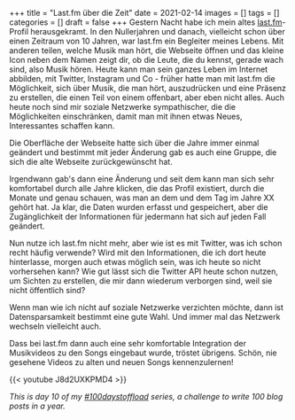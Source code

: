 +++
title = "Last.fm über die Zeit"
date = 2021-02-14
images = []
tags = []
categories = []
draft = false
+++
Gestern Nacht habe ich mein altes [last.fm](https://www.last.fm/user/kaarslichtje)-Profil herausgekramt. In den Nullerjahren und danach, vielleicht schon über einen Zeitraum von 10 Jahren, war last.fm ein Begleiter meines Lebens. Mit anderen teilen, welche Musik man hört, die Webseite öffnen und das kleine Icon neben dem Namen zeigt dir, ob die Leute, die du kennst, gerade wach sind, also Musik hören. Heute kann man sein ganzes Leben im Internet abbilden, mit Twitter, Instagram und Co - früher hatte man mit last.fm die Möglichkeit, sich über Musik, die man hört, auszudrücken und eine Präsenz zu erstellen, die einen Teil von einem offenbart, aber eben nicht alles. Auch heute noch sind mir soziale Netzwerke sympathischer, die die Möglichkeiten einschränken, damit man mit ihnen etwas Neues, Interessantes schaffen kann.

Die Oberfläche der Webseite hatte sich über die Jahre immer einmal geändert und bestimmt mit jeder Änderung gab es auch eine Gruppe, die sich die alte Webseite zurückgewünscht hat.

Irgendwann gab's dann eine Änderung und seit dem kann man sich sehr komfortabel durch alle Jahre klicken, die das Profil existiert, durch die Monate und genau schauen, was man an dem und dem Tag im Jahre XX gehört hat. Ja klar, die Daten wurden erfasst und gespeichert, aber die Zugänglichkeit der Informationen für jedermann hat sich auf jeden Fall geändert.

Nun nutze ich last.fm nicht mehr, aber wie ist es mit Twitter, was ich schon recht häufig verwende? Wird mit den Informationen, die ich dort heute hinterlasse, morgen auch etwas möglich sein, was ich heute so nicht vorhersehen kann? Wie gut lässt sich die Twitter API heute schon nutzen, um Sichten zu erstellen, die mir dann wiederum verborgen sind, weil sie nicht öffentlich sind?

Wenn man wie ich nicht auf soziale Netzwerke verzichten möchte, dann ist Datensparsamkeit bestimmt eine gute Wahl. Und immer mal das Netzwerk wechseln vielleicht auch.

Dass bei last.fm dann auch eine sehr komfortable Integration der Musikvideos zu den Songs eingebaut wurde, tröstet übrigens. Schön, nie gesehene Videos zu alten und neuen Songs kennenzulernen!

{{< youtube J8d2UXKPMD4 >}}

_This is day 10 of my [#100daystoffload](https://100daystooffload.com/) series, a challenge to write 100 blog posts in a year._